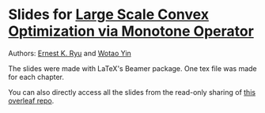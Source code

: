 # Slides for [Large Scale Convex Optimization via Monotone Operator](https://large-scale-book.mathopt.com/)
Authors: [Ernest K. Ryu](http://www.math.snu.ac.kr/~ernestryu/) and [Wotao Yin](https://wotaoyin.mathopt.com/)

The slides were made with LaTeX's Beamer package. One tex file was made for each chapter.

You can also directly access all the slides from the read-only sharing of [this overleaf repo](https://www.overleaf.com/read/tsrbtmrxkcqr).


